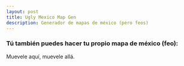 ```yaml
---
layout: post
title: Ugly Mexico Map Gen
description: Generador de mapas de méxico (pero feos)
---
```


### Tú también puedes hacer tu propio mapa de méxico (feo): 



<div id="observablehq-map-b7b285ad" align="center" style="width: 100%; margin: 0 auto;"></div>

Muevele aquí, muevele allá.

<div id="observablehq-viewof-fillWeight-b7b285ad"></div>
<div id="observablehq-viewof-hachureGap-b7b285ad"></div>
<div id="observablehq-viewof-bowing-b7b285ad"></div>
<div id="observablehq-viewof-roughness-b7b285ad"></div>
<script type="module">
import {Runtime, Inspector} from "https://cdn.jsdelivr.net/npm/@observablehq/runtime@4/dist/runtime.js";
import define from "https://api.observablehq.com/d/76d838853470aad8.js?v=3";
new Runtime().module(define, name => {
  if (name === "map") return new Inspector(document.querySelector("#observablehq-map-b7b285ad"));
  if (name === "viewof fillWeight") return new Inspector(document.querySelector("#observablehq-viewof-fillWeight-b7b285ad"));
  if (name === "viewof hachureGap") return new Inspector(document.querySelector("#observablehq-viewof-hachureGap-b7b285ad"));
  if (name === "viewof bowing") return new Inspector(document.querySelector("#observablehq-viewof-bowing-b7b285ad"));
  if (name === "viewof roughness") return new Inspector(document.querySelector("#observablehq-viewof-roughness-b7b285ad"));
});
</script>
